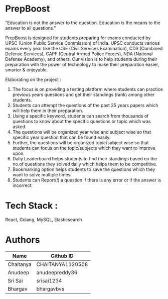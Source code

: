 # PrepBoost 
 “Education is not the answer to the question. Education is the means to the answer to all questions.”

 
PrepBoost is designed for students preparing for exams conducted by UPSC (Union Public Service Commission) of India. UPSC conducts various exams every year like the CSE (Civil Services Examination), CDS (Combined Defense Services), CAPF (Central Armed Police Forces), NDA (National Defense Academy), and others. Our vision is to help students during their preparation with the power of technology to make their preparation easier, smarter &amp; enjoyable.

Elaborating on the project : 

1. The focus is on providing a testing platform where students can practice previous years questions and get their standings (rank) among other students. 
2. Students can attempt the questions of the past 25 years papers which will help them in their preparation.
3. Using a specific keyword, students can search from thousands of questions to know about the specific questions or topic which was asked.
4. The questions will be organized year wise and subject wise so that specific year question that can be found easily.
5. Further, the questions will be organized topic/subject wise so that students can focus on the topic/subjects which they want to improve upon.
6. Daliy Leaderboard helps students to find their standings based on the no.of questions they solved daily which helps them to be competitive.
7. Bookmarking option helps students to save the questions which they want to solve multiple times.
8. Students can Report(!) a question if there is any error or if the answer is incorrect.

# Tech Stack :

React, Golang, MySQL, Elasticsearch

# Authors

| Name  | Github ID | 
| ------------- | ------------- |
| Chaitanya  | CHAITANYA1120508 |
| Anudeep  | anudeepreddy36 |
| Sri Sai  | srisai1234 |
| Bhargav  | bhargavbvs |
